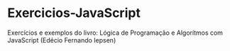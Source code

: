 # Exercicios-JavaScript
 Exercícios e exemplos do livro: Lógica de Programação e Algorítmos com JavaScript (Edécio Fernando Iepsen)
